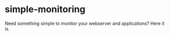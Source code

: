 simple-monitoring
=================

Need something simple to monitor your webserver and applications? Here it is.